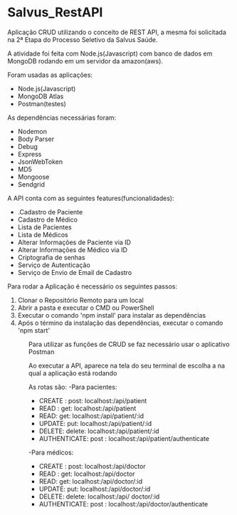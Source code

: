 # Salvus_RestAPI
<p>Aplicação CRUD utilizando o conceito de REST API, a mesma foi solicitada na 2ª Etapa do Processo Seletivo da Salvus Saúde.</p>
<p>A atividade foi feita com Node.js(Javascript) com banco de dados em MongoDB rodando em um servidor da amazon(aws).</p>

Foram usadas as aplicações:
<ul>
 <li>Node.js(Javascript)</li>
 <li>MongoDB Atlas</li>
 <li>Postman(testes)</li>
</ul>

As dependências necessárias foram:
 <ul>
 <li>Nodemon</li>
 <li>Body Parser</li>
 <li>Debug</li>
 <li>Express</li>
 <li>JsonWebToken</li>
 <li>MD5</li>
 <li>Mongoose</li>
 <li>Sendgrid</li>
</ul>

A API conta com as seguintes features(funcionalidades):
 <ul>
 <li>.Cadastro de Paciente </li>
 <li>Cadastro de Médico</li>
 <li>Lista de Pacientes</li>
 <li>Lista de Médicos</li>
 <li>Alterar Informações de Paciente via ID</li>
 <li>Alterar Informações de Médico via ID</li>
 <li>Criptografia de senhas</li>
 <li>Serviço de Autenticação</li>
 <li>Serviço de Envio de Email de Cadastro</li>
</ul>
Para rodar a Aplicação é necessário os seguintes passos:

<ol>
 <li> Clonar o Repositório Remoto para um local</li>
 <li>Abrir a pasta e executar o CMD ou PowerShell</li>
 <li>Executar o comando 'npm install' para instalar as dependências</li>
 <li>Após o término da instalação das dependências, executar o comando 'npm start'</li>
<ol>

Para utilizar as funções de CRUD se faz necessário usar o aplicativo Postman
<p>Ao executar a API, aparece na tela do seu terminal de escolha a <porta> na qual a aplicação está rodando</p>
 <span>As rotas são:</span>
 <span>-Para pacientes:</span>
 <ul>
  <li> CREATE : post: localhost:<porta>/api/patient</li>
  <li> READ : get: localhost:<porta>/api/patient</li>
  <li> READ:  get: localhost:<porta>/api/patient/:id</li>
  <li> UPDATE: put: localhost:<porta>/api/patient/:id</li>
  <li> DELETE: delete: localhost:<porta>/api/patient/:id</li>
  <li> AUTHENTICATE: post : localhost:<porta>/api/patient/authenticate</li>
 </ul>

  -Para médicos:
 <ul>
  <li>  CREATE : post: localhost:<porta>/api/doctor</li>
  <li>  READ : get: localhost:<porta>/api/doctor</li>
  <li>  READ:  get: localhost:<porta>/api/doctor/:id</li>
  <li>  UPDATE: put: localhost:<porta>/api/doctor/:id</li>
  <li>  DELETE: delete: localhost:<porta>/api/ doctor/:id</li>
  <li>  AUTHENTICATE: post : localhost:<porta>/api/doctor/authenticate</li>
</ul>
